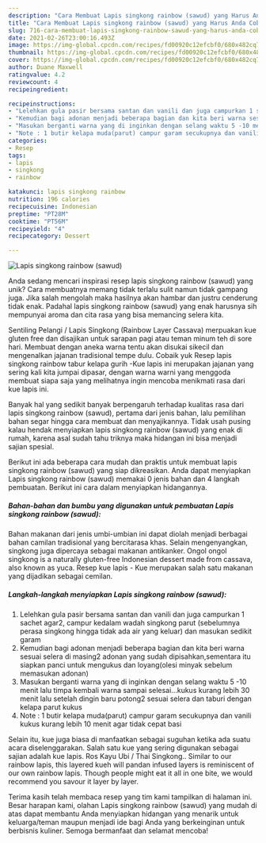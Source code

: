```yaml
---
description: "Cara Membuat Lapis singkong rainbow (sawud) yang Harus Anda Coba"
title: "Cara Membuat Lapis singkong rainbow (sawud) yang Harus Anda Coba"
slug: 716-cara-membuat-lapis-singkong-rainbow-sawud-yang-harus-anda-coba
date: 2021-02-26T23:00:16.493Z
image: https://img-global.cpcdn.com/recipes/fd00920c12efcbf0/680x482cq70/lapis-singkong-rainbow-sawud-foto-resep-utama.jpg
thumbnail: https://img-global.cpcdn.com/recipes/fd00920c12efcbf0/680x482cq70/lapis-singkong-rainbow-sawud-foto-resep-utama.jpg
cover: https://img-global.cpcdn.com/recipes/fd00920c12efcbf0/680x482cq70/lapis-singkong-rainbow-sawud-foto-resep-utama.jpg
author: Duane Maxwell
ratingvalue: 4.2
reviewcount: 4
recipeingredient:

recipeinstructions:
- "Lelehkan gula pasir bersama santan dan vanili dan juga campurkan 1 sachet agar2, campur kedalam wadah singkong parut (sebelumnya perasa singkong hingga tidak ada air yang keluar) dan masukan sedikit garam"
- "Kemudian bagi adonan menjadi beberapa bagian dan kita beri warna sesuai selera di masing2 adonan yang sudah dipisahkan,sementara itu siapkan panci untuk mengukus dan loyang(olesi minyak sebelum memasukan adonan)"
- "Masukan berganti warna yang di inginkan dengan selang waktu 5 -10 menit lalu timpa kembali warna sampai selesai...kukus kurang lebih 30 menit lalu setelah dingin baru potong2 sesuai selera dan taburi dengan kelapa parut kukus"
- "Note : 1 butir kelapa muda(parut) campur garam secukupnya dan vanili kukus kurang lebih 10 menit agar tidak cepat basi"
categories:
- Resep
tags:
- lapis
- singkong
- rainbow

katakunci: lapis singkong rainbow 
nutrition: 196 calories
recipecuisine: Indonesian
preptime: "PT28M"
cooktime: "PT56M"
recipeyield: "4"
recipecategory: Dessert

---
```



![Lapis singkong rainbow (sawud)](https://img-global.cpcdn.com/recipes/fd00920c12efcbf0/680x482cq70/lapis-singkong-rainbow-sawud-foto-resep-utama.jpg)

Anda sedang mencari inspirasi resep lapis singkong rainbow (sawud) yang unik? Cara membuatnya memang tidak terlalu sulit namun tidak gampang juga. Jika salah mengolah maka hasilnya akan hambar dan justru cenderung tidak enak. Padahal lapis singkong rainbow (sawud) yang enak harusnya sih mempunyai aroma dan cita rasa yang bisa memancing selera kita.

Sentiling Pelangi / Lapis Singkong (Rainbow Layer Cassava) merpuakan kue gluten free dan disajikan untuk sarapan pagi atau teman minum teh di sore hari. Membuat dengan aneka warna tentu akan disukai sikecil dan mengenalkan jajanan tradisional tempe dulu. Cobaik yuk Resep lapis singkong rainbow tabur kelapa gurih -Kue lapis ini merupakan jajanan yang sering kali kita jumpai dipasar, dengan warna warni yang menggoda membuat siapa saja yang melihatnya ingin mencoba menikmati rasa dari kue lapis ini.

Banyak hal yang sedikit banyak berpengaruh terhadap kualitas rasa dari lapis singkong rainbow (sawud), pertama dari jenis bahan, lalu pemilihan bahan segar hingga cara membuat dan menyajikannya. Tidak usah pusing kalau hendak menyiapkan lapis singkong rainbow (sawud) yang enak di rumah, karena asal sudah tahu triknya maka hidangan ini bisa menjadi sajian spesial.


Berikut ini ada beberapa cara mudah dan praktis untuk membuat lapis singkong rainbow (sawud) yang siap dikreasikan. Anda dapat menyiapkan Lapis singkong rainbow (sawud) memakai 0 jenis bahan dan 4 langkah pembuatan. Berikut ini cara dalam menyiapkan hidangannya.

<!--inarticleads1-->

##### Bahan-bahan dan bumbu yang digunakan untuk pembuatan Lapis singkong rainbow (sawud):



Bahan makanan dari jenis umbi-umbian ini dapat diolah menjadi berbagai bahan camilan tradisional yang bercitarasa khas. Selain mengenyangkan, singkong juga dipercaya sebagai makanan antikanker. Ongol ongol singkong is a naturally gluten-free Indonesian dessert made from cassava, also known as yuca. Resep kue lapis - Kue merupakan salah satu makanan yang dijadikan sebagai cemilan. 

<!--inarticleads2-->

##### Langkah-langkah menyiapkan Lapis singkong rainbow (sawud):

1. Lelehkan gula pasir bersama santan dan vanili dan juga campurkan 1 sachet agar2, campur kedalam wadah singkong parut (sebelumnya perasa singkong hingga tidak ada air yang keluar) dan masukan sedikit garam
1. Kemudian bagi adonan menjadi beberapa bagian dan kita beri warna sesuai selera di masing2 adonan yang sudah dipisahkan,sementara itu siapkan panci untuk mengukus dan loyang(olesi minyak sebelum memasukan adonan)
1. Masukan berganti warna yang di inginkan dengan selang waktu 5 -10 menit lalu timpa kembali warna sampai selesai...kukus kurang lebih 30 menit lalu setelah dingin baru potong2 sesuai selera dan taburi dengan kelapa parut kukus
1. Note : 1 butir kelapa muda(parut) campur garam secukupnya dan vanili kukus kurang lebih 10 menit agar tidak cepat basi


Selain itu, kue juga biasa di manfaatkan sebagai suguhan ketika ada suatu acara diselenggarakan. Salah satu kue yang sering digunakan sebagai sajian adalah kue lapis. Ros Kayu Ubi / Thai Singkong.. Similar to our rainbow lapis, this layered kueh will pandan infused layers is reminiscent of our own rainbow lapis. Though people might eat it all in one bite, we would recommend you savour it layer by layer. 

Terima kasih telah membaca resep yang tim kami tampilkan di halaman ini. Besar harapan kami, olahan Lapis singkong rainbow (sawud) yang mudah di atas dapat membantu Anda menyiapkan hidangan yang menarik untuk keluarga/teman maupun menjadi ide bagi Anda yang berkeinginan untuk berbisnis kuliner. Semoga bermanfaat dan selamat mencoba!
